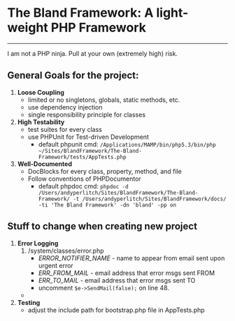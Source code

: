 # The Bland Framework: A light-weight PHP Framework
* * *

I am not a PHP ninja. Pull at your own (extremely high) risk.

## General Goals for the project:
1. **Loose Coupling**
	* limited or no singletons, globals, static methods, etc.
	* use dependency injection
	* single responsibility principle for classes
2. **High Testability**
	* test suites for every class
	* use PHPUnit for Test-driven Development
		* default phpunit cmd: `/Applications/MAMP/bin/php5.3/bin/php ~/Sites/BlandFramework/The-Bland-Framework/tests/AppTests.php`
3. **Well-Documented**
	* DocBlocks for every class, property, method, and file
	* Follow conventions of PHPDocumentor
		* default phpdoc cmd: `phpdoc -d /Users/andyperlitch/Sites/BlandFramework/The-Bland-Framework/ -t /Users/andyperlitch/Sites/BlandFramework/docs/ -ti 'The Bland Framework' -dn 'bland' -pp on`
	
## Stuff to change when creating new project
1. **Error Logging**
	1. /system/classes/error.php
		* *ERROR_NOTIFIER_NAME* - name to appear from email sent upon urgent error
		* *ERR_FROM_MAIL* - email address that error msgs sent FROM
		* *ERR_TO_MAIL* - email address that error msgs sent TO
		* uncomment `$e->SendMail(false);` on line 48.
	* 
2. **Testing**
	* adjust the include path for bootstrap.php file in AppTests.php
	